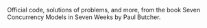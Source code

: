 Official code, solutions of problems, and more, from the book Seven Concurrency Models in Seven Weeks by Paul Butcher.
